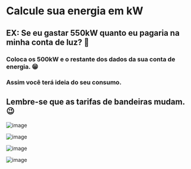 # Calcule sua energia em kW

## EX: Se eu gastar 550kW quanto eu pagaria na minha conta de luz? 🤑

### Coloca os 500kW e o restante dos dados da sua conta de energia. 😁

### Assim você terá ideia do seu consumo.

## Lembre-se que as tarifas de bandeiras mudam. 😉

![image](https://user-images.githubusercontent.com/35064731/163227030-a17f8c68-5ca0-48be-b51f-adfbe1c84abd.png)

![image](https://user-images.githubusercontent.com/35064731/163227217-e7eea86d-5461-481d-8cf0-9807a40cfd2d.png)

![image](https://user-images.githubusercontent.com/35064731/163227810-4e2917bf-b293-4a20-916f-de134eae0dc3.png)

![image](https://user-images.githubusercontent.com/35064731/163227810-4e2917bf-b293-4a20-916f-de134eae0dc3.png)
